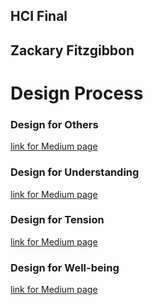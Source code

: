 ## HCI Final
## Zackary Fitzgibbon

# Design Process


### Design for Others

[link for Medium page](https://medium.com/@zack7699/technocopia-redesigned-by-jeremy-hoffman-myles-spencer-and-zackary-fitzgibbon-ee551ce40955)
### Design for Understanding

[link for Medium page](https://medium.com/@zack7699/design-for-understanding-by-zackary-fitzgibbon-ad8d6d69a84)
### Design for Tension

[link for Medium page](https://medium.com/@zack7699/design-for-tension-by-zackary-fitzgibbon-6ef2e4350290)
### Design for Well-being

[link for Medium page](https://medium.com/@zack7699/design-for-well-being-by-zackary-fitzgibbon-d2269bcb5311)
